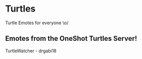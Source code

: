 # Turtles
Turtle Emotes for everyone \o/

## Emotes from the OneShot Turtles Server!
TurtleWatcher - drgabi18